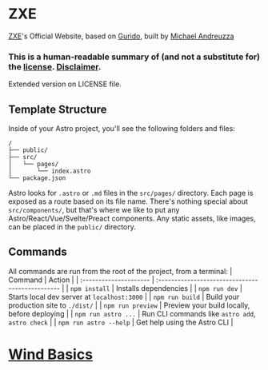 # ZXE

[ZXE](zxe.solomonlijo.com)'s Official Website, based on [Gurido](https://github.com/michael-andreuzza/gurido), built by [Michael Andreuzza](https://michaelandreuzza.com/)

### This is a human-readable summary of (and not a substitute for) the [license](https://creativecommons.org/licenses/by/3.0/legalcode). [Disclaimer](https://creativecommons.org/licenses/by/3.0/#).

Extended version on LICENSE file.

## Template Structure

Inside of your Astro project, you'll see the following folders and files:

```
/
├── public/
├── src/
│   └── pages/
│       └── index.astro
└── package.json
```

Astro looks for `.astro` or `.md` files in the `src/pages/` directory. Each page is exposed as a route based on its file name.
There's nothing special about `src/components/`, but that's where we like to put any Astro/React/Vue/Svelte/Preact components.
Any static assets, like images, can be placed in the `public/` directory.

## Commands

All commands are run from the root of the project, from a terminal:
| Command | Action |
| :--------------------- | :----------------------------------------------- |
| `npm install` | Installs dependencies |
| `npm run dev` | Starts local dev server at `localhost:3000` |
| `npm run build` | Build your production site to `./dist/` |
| `npm run preview` | Preview your build locally, before deploying |
| `npm run astro ...` | Run CLI commands like `astro add`, `astro check` |
| `npm run astro --help` | Get help using the Astro CLI |

# [Wind Basics](https://windbasics.com/)
